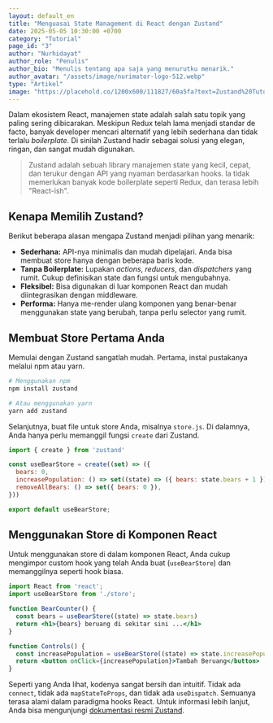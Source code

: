 ```yaml
---
layout: default_en
title: "Menguasai State Management di React dengan Zustand"
date: 2025-05-05 10:30:00 +0700
category: "Tutorial"
page_id: "3"
author: "Nurhidayat"
author_role: "Penulis"
author_bio: "Menulis tentang apa saja yang menurutku menarik."
author_avatar: "/assets/image/nurimator-logo-512.webp"
type: "Artikel"
image: "https://placehold.co/1200x600/111827/60a5fa?text=Zustand%20Tutorial"
---
```


Dalam ekosistem React, manajemen state adalah salah satu topik yang paling sering dibicarakan. Meskipun Redux telah lama menjadi standar de facto, banyak developer mencari alternatif yang lebih sederhana dan tidak terlalu _boilerplate_. Di sinilah Zustand hadir sebagai solusi yang elegan, ringan, dan sangat mudah digunakan.

> Zustand adalah sebuah library manajemen state yang kecil, cepat, dan terukur dengan API yang nyaman berdasarkan hooks. Ia tidak memerlukan banyak kode boilerplate seperti Redux, dan terasa lebih "React-ish".

## Kenapa Memilih Zustand?

Berikut beberapa alasan mengapa Zustand menjadi pilihan yang menarik:

* **Sederhana:** API-nya minimalis dan mudah dipelajari. Anda bisa membuat store hanya dengan beberapa baris kode.
* **Tanpa Boilerplate:** Lupakan _actions_, _reducers_, dan _dispatchers_ yang rumit. Cukup definisikan state dan fungsi untuk mengubahnya.
* **Fleksibel:** Bisa digunakan di luar komponen React dan mudah diintegrasikan dengan middleware.
* **Performa:** Hanya me-render ulang komponen yang benar-benar menggunakan state yang berubah, tanpa perlu selector yang rumit.

## Membuat Store Pertama Anda

Memulai dengan Zustand sangatlah mudah. Pertama, instal pustakanya melalui npm atau yarn.

```bash
# Menggunakan npm
npm install zustand

# Atau menggunakan yarn
yarn add zustand
```

Selanjutnya, buat file untuk store Anda, misalnya `store.js`. Di dalamnya, Anda hanya perlu memanggil fungsi `create` dari Zustand.

```jsx
import { create } from 'zustand'

const useBearStore = create((set) => ({
  bears: 0,
  increasePopulation: () => set((state) => ({ bears: state.bears + 1 })),
  removeAllBears: () => set({ bears: 0 }),
}))

export default useBearStore;
```

## Menggunakan Store di Komponen React

Untuk menggunakan store di dalam komponen React, Anda cukup mengimpor custom hook yang telah Anda buat (`useBearStore`) dan memanggilnya seperti hook biasa.

```jsx
import React from 'react';
import useBearStore from './store';

function BearCounter() {
  const bears = useBearStore((state) => state.bears)
  return <h1>{bears} beruang di sekitar sini ...</h1>
}

function Controls() {
  const increasePopulation = useBearStore((state) => state.increasePopulation)
  return <button onClick={increasePopulation}>Tambah Beruang</button>
}
```

Seperti yang Anda lihat, kodenya sangat bersih dan intuitif. Tidak ada `connect`, tidak ada `mapStateToProps`, dan tidak ada `useDispatch`. Semuanya terasa alami dalam paradigma hooks React. Untuk informasi lebih lanjut, Anda bisa mengunjungi [dokumentasi resmi Zustand](https://github.com/pmndrs/zustand).

